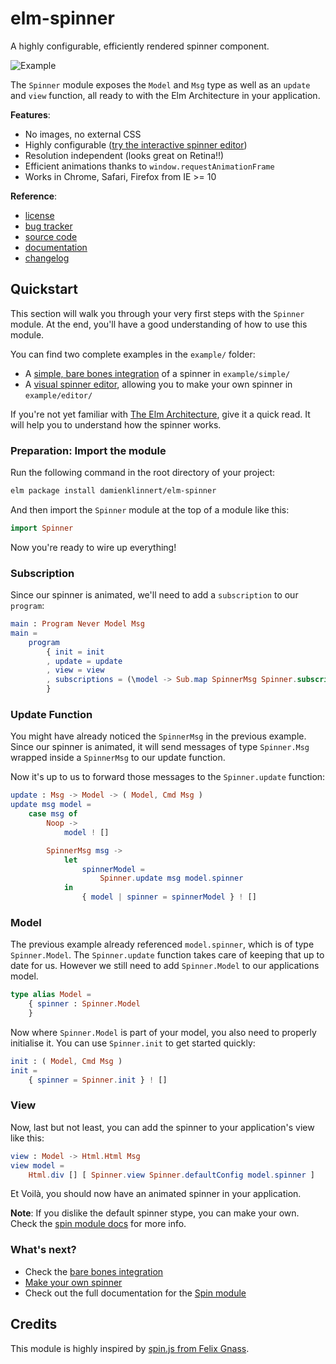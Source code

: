 # elm-spinner

A highly configurable, efficiently rendered spinner component.

![Example](https://github.com/damienklinnert/elm-spinner/raw/master/example/elm-spinner.gif)

The `Spinner` module exposes the `Model` and `Msg` type as well as an `update` and `view` function, all ready
to with the Elm Architecture in your application.


**Features**:

- No images, no external CSS
- Highly configurable ([try the interactive spinner editor](https://damienklinnert.github.io/elm-spinner/))
- Resolution independent (looks great on Retina!!)
- Efficient animations thanks to `window.requestAnimationFrame`
- Works in Chrome, Safari, Firefox from IE >= 10


**Reference**:

- [license](https://github.com/damienklinnert/elm-spinner/issues/blob/master/LICENSE)
- [bug tracker](https://github.com/damienklinnert/elm-spinner/issues)
- [source code](https://github.com/damienklinnert/elm-spinner)
- [documentation](http://package.elm-lang.org/packages/damienklinnert/elm-spinner/latest/)
- [changelog](https://github.com/damienklinnert/elm-spinner/blob/master/CHANGELOG.md)


## Quickstart

This section will walk you through your very first steps with the `Spinner` module.
At the end, you'll have a good understanding of how to use this module.

You can find two complete examples in the `example/` folder:

- A [simple, bare bones integration](https://github.com/damienklinnert/elm-spinner/tree/master/example/simple)
  of a spinner in `example/simple/`
- A [visual spinner editor](https://damienklinnert.github.io/elm-spinner/),
  allowing you to make your own spinner in  `example/editor/`

If you're not yet familiar with [The Elm Architecture](http://guide.elm-lang.org/architecture/), give it a quick read.
It will help you to understand how the spinner works.


### Preparation: Import the module

Run the following command in the root directory of your project:

```bash
elm package install damienklinnert/elm-spinner

```

And then import the `Spinner` module at the top of a module like this:

```elm
import Spinner
```

Now you're ready to wire up everything!


### Subscription

Since our spinner is animated, we'll need to add a `subscription` to our `program`:

```elm
main : Program Never Model Msg
main =
    program
        { init = init
        , update = update
        , view = view
        , subscriptions = (\model -> Sub.map SpinnerMsg Spinner.subscription)
        }
```


### Update Function

You might have already noticed the `SpinnerMsg` in the previous example. Since our spinner is animated, it will send
messages of type `Spinner.Msg` wrapped inside a `SpinnerMsg` to our update function.

Now it's up to us to forward those messages to the `Spinner.update` function:

```elm
update : Msg -> Model -> ( Model, Cmd Msg )
update msg model =
    case msg of
        Noop ->
            model ! []

        SpinnerMsg msg ->
            let
                spinnerModel =
                    Spinner.update msg model.spinner
            in
                { model | spinner = spinnerModel } ! []
```


### Model

The previous example already referenced `model.spinner`, which is of type `Spinner.Model`. The `Spinner.update` function
takes care of keeping that up to date for us. However we still need to add `Spinner.Model` to our applications model.

```elm
type alias Model =
    { spinner : Spinner.Model
    }
```

Now where `Spinner.Model` is part of your model, you also need to properly initialise it. You can use `Spinner.init` to get started quickly:

```elm
init : ( Model, Cmd Msg )
init =
    { spinner = Spinner.init } ! []
```


### View

Now, last but not least, you can add the spinner to your application's view like this:

```elm
view : Model -> Html.Html Msg
view model =
    Html.div [] [ Spinner.view Spinner.defaultConfig model.spinner ]


```

Et Voilà, you should now have an animated spinner in your application.

**Note**: If you dislike the default spinner stype, you can make your own. Check the [spin module docs](http://package.elm-lang.org/packages/damienklinnert/elm-spinner/latest/) for more info.


### What's next?

- Check the [bare bones integration](https://github.com/damienklinnert/elm-spinner/tree/master/example/simple)
- [Make your own spinner](https://damienklinnert.github.io/elm-spinner/)
- Check out the full documentation for the [Spin module](http://package.elm-lang.org/packages/damienklinnert/elm-spinner/latest/)


## Credits

This module is highly inspired by [spin.js from Felix Gnass](http://spin.js.org).
